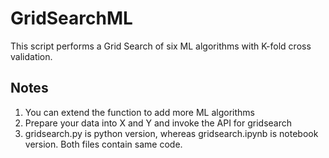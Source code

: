 # GridSearchML
This script performs a Grid Search of six ML algorithms with K-fold cross validation.

## Notes

1. You can extend the function to add more ML algorithms
2. Prepare your data into X and Y and invoke the API for gridsearch
3. gridsearch.py is python version, whereas gridsearch.ipynb is notebook version. Both files contain same code.
